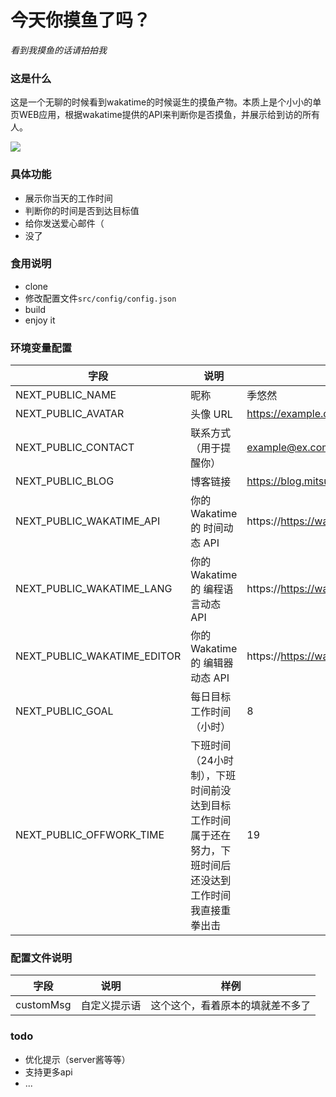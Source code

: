 # 今天你摸鱼了吗？
*看到我摸鱼的话请拍拍我*

### 这是什么
这是一个无聊的时候看到wakatime的时候诞生的摸鱼产物。本质上是个小小的单页WEB应用，根据wakatime提供的API来判断你是否摸鱼，并展示给到访的所有人。

![](https://s6.jpg.cm/2021/12/06/LQIlgQ.png)

### 具体功能
 - 展示你当天的工作时间
 - 判断你的时间是否到达目标值
 - 给你发送爱心邮件（
 - 没了

### 食用说明
 - clone
 - 修改配置文件`src/config/config.json`
 - build
 - enjoy it

### 环境变量配置
| 字段        | 说明                                                         | 样例                                    |
| ----------- | ------------------------------------------------------------ | --------------------------------------- |
| NEXT_PUBLIC_NAME | 昵称 | 季悠然                                  |
| NEXT_PUBLIC_AVATAR | 头像 URL | https://example.com/avatar.png          |
| NEXT_PUBLIC_CONTACT | 联系方式（用于提醒你） | example@ex.com                          |
| NEXT_PUBLIC_BLOG | 博客链接  | https://blog.mitsuha.space              |
| NEXT_PUBLIC_WAKATIME_API | 你的 Wakatime 的 时间动态 API  | https://https://wakatime.com/share/.... |
| NEXT_PUBLIC_WAKATIME_LANG | 你的 Wakatime 的 编程语言动态 API | https://https://wakatime.com/share/.... |
| NEXT_PUBLIC_WAKATIME_EDITOR | 你的 Wakatime 的 编辑器动态 API | https://https://wakatime.com/share/.... |
| NEXT_PUBLIC_GOAL | 每日目标工作时间（小时）                                     | 8                                       |
| NEXT_PUBLIC_OFFWORK_TIME | 下班时间（24小时制），下班时间前没达到目标工作时间属于还在努力，下班时间后还没达到工作时间我直接重拳出击 | 19                                      |

### 配置文件说明

| 字段        | 说明                                                         | 样例                                    |
| ----------- | ------------------------------------------------------------ | --------------------------------------- |
| customMsg   | 自定义提示语                                                 | 这个这个，看着原本的填就差不多了        |



### todo

- 优化提示（server酱等等）
- 支持更多api
- ...
